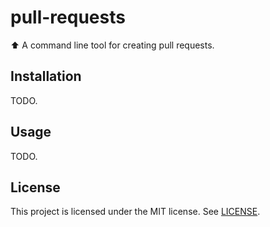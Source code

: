 # pull-requests
⬆️ A command line tool for creating pull requests.

## Installation
TODO.

## Usage
TODO.

## License
This project is licensed under the MIT license. See [LICENSE](LICENSE).
